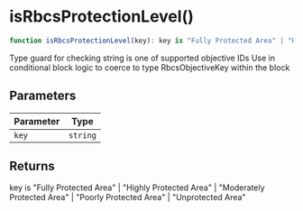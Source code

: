 # isRbcsProtectionLevel()

```ts
function isRbcsProtectionLevel(key): key is "Fully Protected Area" | "Highly Protected Area" | "Moderately Protected Area" | "Poorly Protected Area" | "Unprotected Area"
```

Type guard for checking string is one of supported objective IDs
Use in conditional block logic to coerce to type RbcsObjectiveKey within the block

## Parameters

| Parameter | Type |
| ------ | ------ |
| `key` | `string` |

## Returns

key is "Fully Protected Area" \| "Highly Protected Area" \| "Moderately Protected Area" \| "Poorly Protected Area" \| "Unprotected Area"
